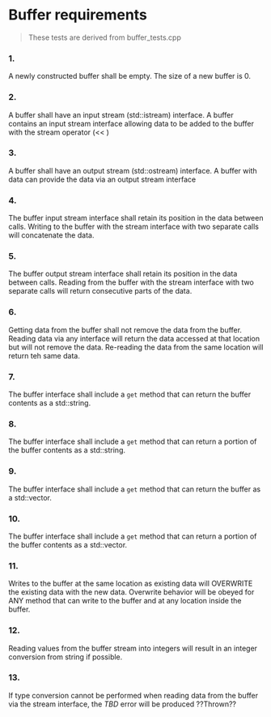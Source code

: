 # Buffer requirements
>These tests are derived from buffer_tests.cpp

### 1.
A newly constructed buffer shall be empty.
The size of a new buffer is 0.

### 2.
A buffer shall have an input stream (std::istream) interface.
A buffer contains an input stream interface allowing data to be added to the buffer with the stream operator (<< )

### 3.
A buffer shall have an output stream (std::ostream) interface.
A buffer with data can provide the data via an output stream interface

### 4.
The buffer input stream interface shall retain its position in the data between calls.
Writing to the buffer with the stream interface with two separate calls will concatenate the data.

### 5.
The buffer output stream interface shall retain its position in the data between calls.
Reading from the buffer with the stream interface with two separate calls will return consecutive parts of the data.

### 6.
Getting data from the buffer shall not remove the data from the buffer.
Reading data via any interface will return the data accessed at that location but will not remove the data.
Re-reading the data from the same location will return teh same data.

### 7.
The buffer interface shall include a `get` method that can return the buffer contents as a std::string.

### 8.
The buffer interface shall include a `get` method that can return a portion of the buffer contents as a std::string.

### 9.
The buffer interface shall include a `get` method that can return the buffer as a std::vector<byte>.

### 10.
The buffer interface shall include a `get` method that can return a portion of the buffer contents as a std::vector<byte>.

### 11.
Writes to the buffer at the same location as existing data will OVERWRITE the existing data with the new data.
Overwrite behavior will be obeyed for ANY method that can write to the buffer and at any location inside the buffer.

### 12.
Reading values from the buffer stream into integers will result in an integer conversion from string if possible.

### 13.
If type conversion cannot be performed when reading data from the buffer via the stream interface, the *_TBD_* error will be produced ??Thrown??

